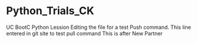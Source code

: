 # Python_Trials_CK
UC BootC Python Lession
Editing the file for a test Push command.
This line entered in git site to  test pull command
This is after New Partner